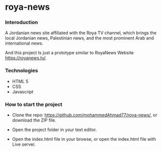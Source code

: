 # roya-news


### Interoduction
A Jordanian news site affiliated with the Roya TV channel, which brings the local Jordanian news, Palestinian news, and the most prominent Arab and international news.

And this project Is just a prototype similar to RoyaNews Website https://royanews.tv/.

### Technologies

- HTML 5
- CSS
- Javascript

### How to start the project
- Clone the repo: https://github.com/mohammedAhmad77/roya-news/,
or download the ZIP file.

- Open the project folder in your text editor. 
- Open the index.html file in your browse, 
  or open the index.html file with Live server.
